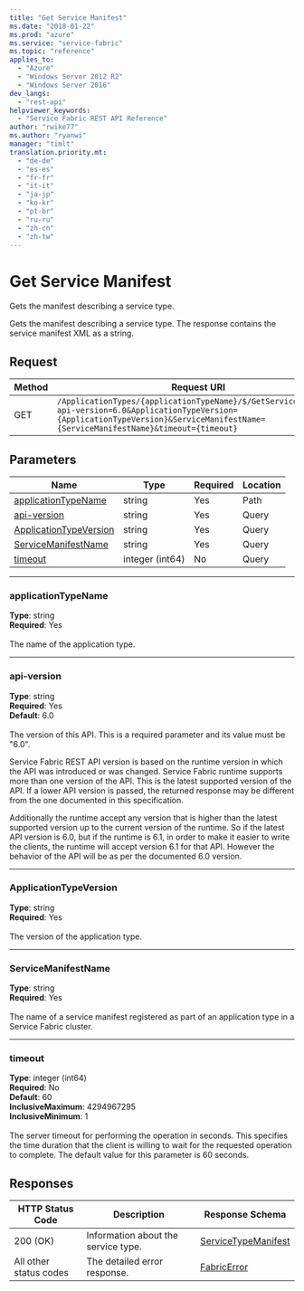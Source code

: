 ```yaml
---
title: "Get Service Manifest"
ms.date: "2018-01-22"
ms.prod: "azure"
ms.service: "service-fabric"
ms.topic: "reference"
applies_to: 
  - "Azure"
  - "Windows Server 2012 R2"
  - "Windows Server 2016"
dev_langs: 
  - "rest-api"
helpviewer_keywords: 
  - "Service Fabric REST API Reference"
author: "rwike77"
ms.author: "ryanwi"
manager: "timlt"
translation.priority.mt: 
  - "de-de"
  - "es-es"
  - "fr-fr"
  - "it-it"
  - "ja-jp"
  - "ko-kr"
  - "pt-br"
  - "ru-ru"
  - "zh-cn"
  - "zh-tw"
---
```

# Get Service Manifest
Gets the manifest describing a service type.

Gets the manifest describing a service type. The response contains the service manifest XML as a string.

## Request
| Method | Request URI |
| ------ | ----------- |
| GET | `/ApplicationTypes/{applicationTypeName}/$/GetServiceManifest?api-version=6.0&ApplicationTypeVersion={ApplicationTypeVersion}&ServiceManifestName={ServiceManifestName}&timeout={timeout}` |


## Parameters
| Name | Type | Required | Location |
| --- | --- | --- | --- |
| [applicationTypeName](#applicationtypename) | string | Yes | Path |
| [api-version](#api-version) | string | Yes | Query |
| [ApplicationTypeVersion](#applicationtypeversion) | string | Yes | Query |
| [ServiceManifestName](#servicemanifestname) | string | Yes | Query |
| [timeout](#timeout) | integer (int64) | No | Query |

____
### applicationTypeName
__Type__: string <br/>
__Required__: Yes<br/>
<br/>
The name of the application type.

____
### api-version
__Type__: string <br/>
__Required__: Yes<br/>
__Default__: 6.0 <br/>
<br/>
The version of this API. This is a required parameter and its value must be "6.0".

Service Fabric REST API version is based on the runtime version in which the API was introduced or was changed. Service Fabric runtime supports more than one version of the API. This is the latest supported version of the API. If a lower API version is passed, the returned response may be different from the one documented in this specification.

Additionally the runtime accept any version that is higher than the latest supported version up to the current version of the runtime. So if the latest API version is 6.0, but if the runtime is 6.1, in order to make it easier to write the clients, the runtime will accept version 6.1 for that API. However the behavior of the API will be as per the documented 6.0 version.


____
### ApplicationTypeVersion
__Type__: string <br/>
__Required__: Yes<br/>
<br/>
The version of the application type.

____
### ServiceManifestName
__Type__: string <br/>
__Required__: Yes<br/>
<br/>
The name of a service manifest registered as part of an application type in a Service Fabric cluster.

____
### timeout
__Type__: integer (int64) <br/>
__Required__: No<br/>
__Default__: 60 <br/>
__InclusiveMaximum__: 4294967295 <br/>
__InclusiveMinimum__: 1 <br/>
<br/>
The server timeout for performing the operation in seconds. This specifies the time duration that the client is willing to wait for the requested operation to complete. The default value for this parameter is 60 seconds.

## Responses

| HTTP Status Code | Description | Response Schema |
| --- | --- | --- |
| 200 (OK) | Information about the service type.<br/> | [ServiceTypeManifest](sfclient-v61-model-servicetypemanifest.md) |
| All other status codes | The detailed error response.<br/> | [FabricError](sfclient-v61-model-fabricerror.md) |
